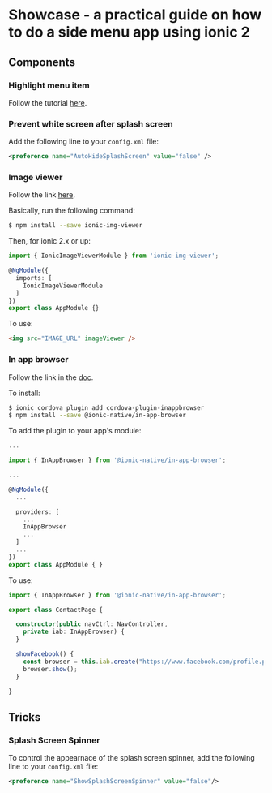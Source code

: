 # Showcase - a practical guide on how to do a side menu app using ionic 2


## Components

### Highlight menu item

Follow the tutorial [here](https://youtu.be/zHlI_j7Veyg).

### Prevent white screen after splash screen

Add the following line to your `config.xml` file:

```xml
<preference name="AutoHideSplashScreen" value="false" />
```

### Image viewer

Follow the link [here](https://github.com/Riron/ionic-img-viewer).

Basically, run the following command:

```sh
$ npm install --save ionic-img-viewer
```

Then, for ionic 2.x or up:

```typescript
import { IonicImageViewerModule } from 'ionic-img-viewer';

@NgModule({
  imports: [
    IonicImageViewerModule
  ]
})
export class AppModule {}
```

To use:

```html
<img src="IMAGE_URL" imageViewer />
```

### In app browser

Follow the link in the [doc](https://ionicframework.com/docs/native/in-app-browser/).

To install:

```sh
$ ionic cordova plugin add cordova-plugin-inappbrowser
$ npm install --save @ionic-native/in-app-browser
```

To add the plugin to your app's module:

```typescript
...

import { InAppBrowser } from '@ionic-native/in-app-browser';

...

@NgModule({
  ...

  providers: [
    ...
    InAppBrowser
    ...
  ]
  ...
})
export class AppModule { }
```

To use:

```typescript
import { InAppBrowser } from '@ionic-native/in-app-browser';

export class ContactPage {

  constructor(public navCtrl: NavController,
    private iab: InAppBrowser) {
  }

  showFacebook() {
    const browser = this.iab.create("https://www.facebook.com/profile.php?id=100000519299083");
    browser.show();
  }
  
}
```


## Tricks

### Splash Screen Spinner

To control the appearnace of the splash screen spinner, add the following line to your `config.xml` file:

```xml
<preference name="ShowSplashScreenSpinner" value="false"/>
```
